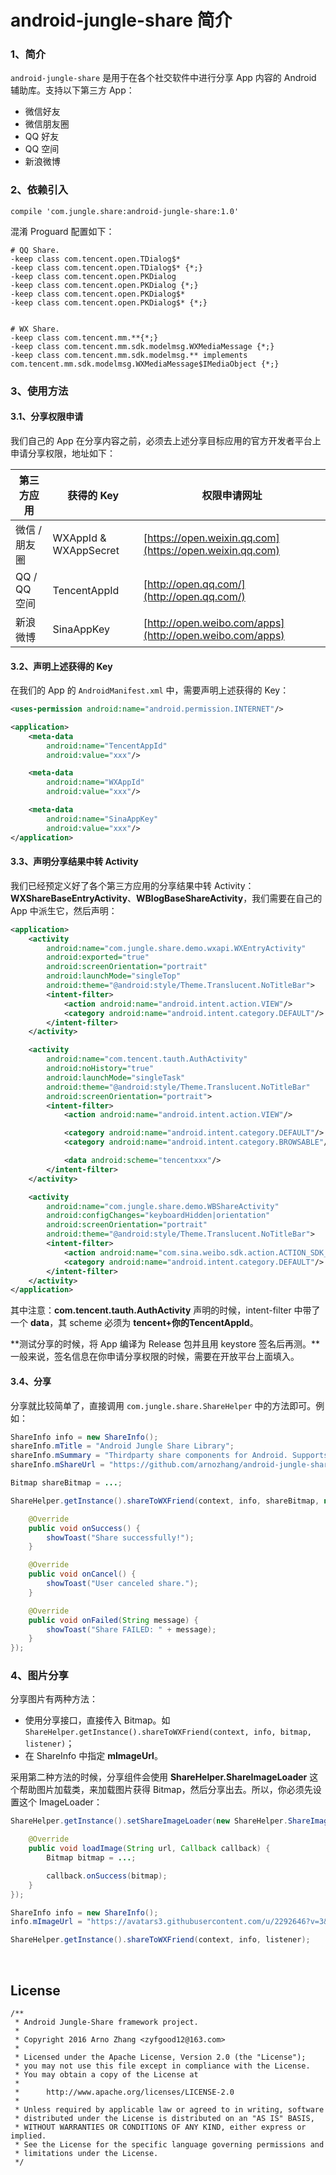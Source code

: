 # android-jungle-share 简介

### 1、简介

`android-jungle-share` 是用于在各个社交软件中进行分享 App 内容的 Android 辅助库。支持以下第三方 App：

- 微信好友
- 微信朋友圈
- QQ 好友
- QQ 空间
- 新浪微博

### 2、依赖引入

```
compile 'com.jungle.share:android-jungle-share:1.0'
```

混淆 Proguard 配置如下：

```
# QQ Share.
-keep class com.tencent.open.TDialog$*
-keep class com.tencent.open.TDialog$* {*;}
-keep class com.tencent.open.PKDialog
-keep class com.tencent.open.PKDialog {*;}
-keep class com.tencent.open.PKDialog$*
-keep class com.tencent.open.PKDialog$* {*;}


# WX Share.
-keep class com.tencent.mm.**{*;}
-keep class com.tencent.mm.sdk.modelmsg.WXMediaMessage {*;}
-keep class com.tencent.mm.sdk.modelmsg.** implements com.tencent.mm.sdk.modelmsg.WXMediaMessage$IMediaObject {*;}
```

### 3、使用方法

#### 3.1、分享权限申请

我们自己的 App 在分享内容之前，必须去上述分享目标应用的官方开发者平台上申请分享权限，地址如下：

|第三方应用|获得的 Key|权限申请网址|
|---|---|---|
|微信 / 朋友圈|WXAppId & WXAppSecret|[https://open.weixin.qq.com](https://open.weixin.qq.com)|
|QQ / QQ 空间|TencentAppId|[http://open.qq.com/](http://open.qq.com/)|
|新浪微博|SinaAppKey|[http://open.weibo.com/apps](http://open.weibo.com/apps)|

#### 3.2、声明上述获得的 Key

在我们的 App 的 `AndroidManifest.xml` 中，需要声明上述获得的 Key：

```xml
<uses-permission android:name="android.permission.INTERNET"/>

<application>
    <meta-data
        android:name="TencentAppId"
        android:value="xxx"/>

    <meta-data
        android:name="WXAppId"
        android:value="xxx"/>

    <meta-data
        android:name="SinaAppKey"
        android:value="xxx"/>
</application>
```

#### 3.3、声明分享结果中转 Activity

我们已经预定义好了各个第三方应用的分享结果中转 Activity：**WXShareBaseEntryActivity**、**WBlogBaseShareActivity**，我们需要在自己的 App 中派生它，然后声明：

```xml
<application>
    <activity
        android:name="com.jungle.share.demo.wxapi.WXEntryActivity"
        android:exported="true"
        android:screenOrientation="portrait"
        android:launchMode="singleTop"
        android:theme="@android:style/Theme.Translucent.NoTitleBar">
        <intent-filter>
            <action android:name="android.intent.action.VIEW"/>
            <category android:name="android.intent.category.DEFAULT"/>
        </intent-filter>
    </activity>

    <activity
        android:name="com.tencent.tauth.AuthActivity"
        android:noHistory="true"
        android:launchMode="singleTask"
        android:theme="@android:style/Theme.Translucent.NoTitleBar"
        android:screenOrientation="portrait">
        <intent-filter>
            <action android:name="android.intent.action.VIEW"/>

            <category android:name="android.intent.category.DEFAULT"/>
            <category android:name="android.intent.category.BROWSABLE"/>

            <data android:scheme="tencentxxx"/>
        </intent-filter>
    </activity>

    <activity
        android:name="com.jungle.share.demo.WBShareActivity"
        android:configChanges="keyboardHidden|orientation"
        android:screenOrientation="portrait"
        android:theme="@android:style/Theme.Translucent.NoTitleBar">
        <intent-filter>
            <action android:name="com.sina.weibo.sdk.action.ACTION_SDK_REQ_ACTIVITY"/>
            <category android:name="android.intent.category.DEFAULT"/>
        </intent-filter>
    </activity>
</application>
```

其中注意：**com.tencent.tauth.AuthActivity** 声明的时候，intent-filter 中带了一个 **data**，其 scheme 必须为 **tencent+你的TencentAppId**。

**测试分享的时候，将 App 编译为 Release 包并且用 keystore 签名后再测。**一般来说，签名信息在你申请分享权限的时候，需要在开放平台上面填入。

#### 3.4、分享

分享就比较简单了，直接调用 `com.jungle.share.ShareHelper` 中的方法即可。例如：

```java
ShareInfo info = new ShareInfo();
shareInfo.mTitle = "Android Jungle Share Library";
shareInfo.mSummary = "Thirdparty share components for Android. Supports WeChat / QZone / Weibo etc.";
shareInfo.mShareUrl = "https://github.com/arnozhang/android-jungle-share";

Bitmap shareBitmap = ...;

ShareHelper.getInstance().shareToWXFriend(context, info, shareBitmap, new ShareHelper.OnShareListener() {

    @Override
    public void onSuccess() {
        showToast("Share successfully!");
    }

    @Override
    public void onCancel() {
        showToast("User canceled share.");
    }

    @Override
    public void onFailed(String message) {
        showToast("Share FAILED: " + message);
    }
});
```

### 4、图片分享

分享图片有两种方法：

- 使用分享接口，直接传入 Bitmap。如 `ShareHelper.getInstance().shareToWXFriend(context, info, bitmap, listener)`；
- 在 ShareInfo 中指定 **mImageUrl**。

采用第二种方法的时候，分享组件会使用 **ShareHelper.ShareImageLoader** 这个帮助图片加载类，来加载图片获得 Bitmap，然后分享出去。所以，你必须先设置这个 ImageLoader：

```java
ShareHelper.getInstance().setShareImageLoader(new ShareHelper.ShareImageLoader() {

    @Override
    public void loadImage(String url, Callback callback) {
        Bitmap bitmap = ...;

        callback.onSuccess(bitmap);
    }
});

ShareInfo info = new ShareInfo();
info.mImageUrl = "https://avatars3.githubusercontent.com/u/2292646?v=3&s=466";

ShareHelper.getInstance().shareToWXFriend(context, info, listener);
```

<br>

## License

```
/**
 * Android Jungle-Share framework project.
 *
 * Copyright 2016 Arno Zhang <zyfgood12@163.com>
 *
 * Licensed under the Apache License, Version 2.0 (the "License");
 * you may not use this file except in compliance with the License.
 * You may obtain a copy of the License at
 *
 *      http://www.apache.org/licenses/LICENSE-2.0
 *
 * Unless required by applicable law or agreed to in writing, software
 * distributed under the License is distributed on an "AS IS" BASIS,
 * WITHOUT WARRANTIES OR CONDITIONS OF ANY KIND, either express or implied.
 * See the License for the specific language governing permissions and
 * limitations under the License.
 */
```
